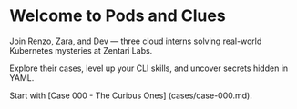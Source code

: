 # Welcome to Pods and Clues

Join Renzo, Zara, and Dev — three cloud interns solving real-world Kubernetes mysteries at Zentari Labs.

Explore their cases, level up your CLI skills, and uncover secrets hidden in YAML.

Start with [Case 000 - The Curious Ones] (cases/case-000.md).
